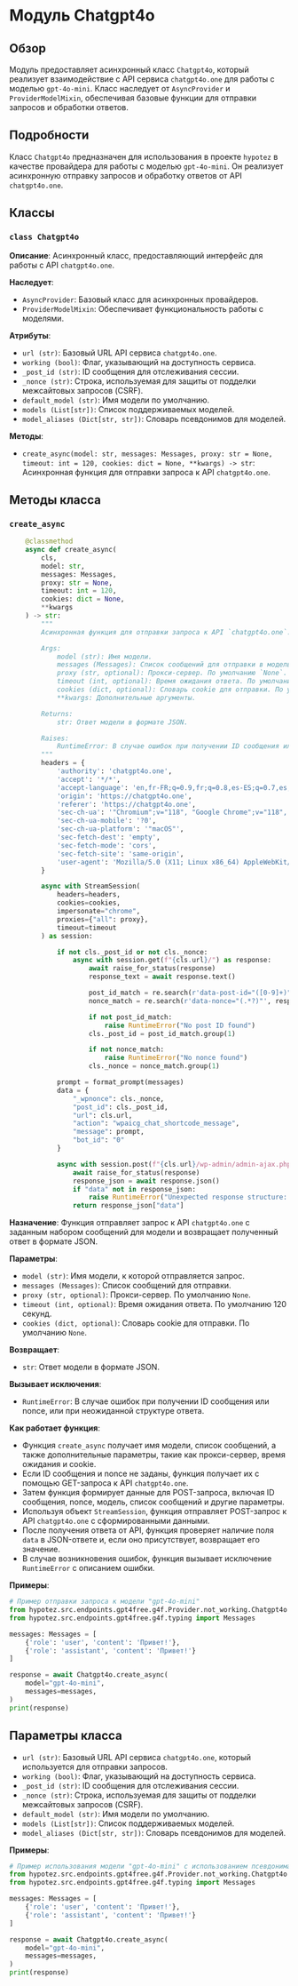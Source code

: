 # Модуль Chatgpt4o

## Обзор

Модуль предоставляет асинхронный класс `Chatgpt4o`, который реализует взаимодействие с API сервиса `chatgpt4o.one` для работы с моделью `gpt-4o-mini`. Класс наследует от `AsyncProvider` и `ProviderModelMixin`, обеспечивая базовые функции для отправки запросов и обработки ответов.

## Подробности

Класс `Chatgpt4o`  предназначен для использования в проекте `hypotez` в качестве провайдера для работы с моделью `gpt-4o-mini`. Он реализует асинхронную отправку запросов и обработку ответов от API `chatgpt4o.one`.

## Классы

### `class Chatgpt4o`

**Описание**: Асинхронный класс, предоставляющий интерфейс для работы с API `chatgpt4o.one`. 

**Наследует**:
- `AsyncProvider`: Базовый класс для асинхронных провайдеров.
- `ProviderModelMixin`: Обеспечивает функциональность работы с моделями.

**Атрибуты**:

- `url (str)`: Базовый URL API сервиса `chatgpt4o.one`.
- `working (bool)`: Флаг, указывающий на доступность сервиса.
- `_post_id (str)`: ID сообщения для отслеживания сессии.
- `_nonce (str)`: Строка, используемая для защиты от подделки межсайтовых запросов (CSRF).
- `default_model (str)`: Имя модели по умолчанию.
- `models (List[str])`: Список поддерживаемых моделей.
- `model_aliases (Dict[str, str])`: Словарь псевдонимов для моделей.

**Методы**:

- `create_async(model: str, messages: Messages, proxy: str = None, timeout: int = 120, cookies: dict = None, **kwargs) -> str`: Асинхронная функция для отправки запроса к API `chatgpt4o.one`.

## Методы класса

### `create_async`

```python
    @classmethod
    async def create_async(
        cls,
        model: str,
        messages: Messages,
        proxy: str = None,
        timeout: int = 120,
        cookies: dict = None,
        **kwargs
    ) -> str:
        """
        Асинхронная функция для отправки запроса к API `chatgpt4o.one`.

        Args:
            model (str): Имя модели.
            messages (Messages): Список сообщений для отправки в модель.
            proxy (str, optional): Прокси-сервер. По умолчанию `None`.
            timeout (int, optional): Время ожидания ответа. По умолчанию 120 секунд.
            cookies (dict, optional): Словарь cookie для отправки. По умолчанию `None`.
            **kwargs: Дополнительные аргументы.

        Returns:
            str: Ответ модели в формате JSON.

        Raises:
            RuntimeError: В случае ошибок при получении ID сообщения или nonce, или при неожиданной структуре ответа.
        """
        headers = {
            'authority': 'chatgpt4o.one',
            'accept': '*/*',
            'accept-language': 'en,fr-FR;q=0.9,fr;q=0.8,es-ES;q=0.7,es;q=0.6,en-US;q=0.5,am;q=0.4,de;q=0.3',
            'origin': 'https://chatgpt4o.one',
            'referer': 'https://chatgpt4o.one',
            'sec-ch-ua': '"Chromium";v="118", "Google Chrome";v="118", "Not=A?Brand";v="99"',
            'sec-ch-ua-mobile': '?0',
            'sec-ch-ua-platform': '"macOS"',
            'sec-fetch-dest': 'empty',
            'sec-fetch-mode': 'cors',
            'sec-fetch-site': 'same-origin',
            'user-agent': 'Mozilla/5.0 (X11; Linux x86_64) AppleWebKit/537.36 (KHTML, like Gecko) Chrome/118.0.0.0 Safari/537.36',
        }

        async with StreamSession(
            headers=headers,
            cookies=cookies,
            impersonate="chrome",
            proxies={"all": proxy},
            timeout=timeout
        ) as session:

            if not cls._post_id or not cls._nonce:
                async with session.get(f"{cls.url}/") as response:
                    await raise_for_status(response)
                    response_text = await response.text()

                    post_id_match = re.search(r'data-post-id="([0-9]+)"', response_text)
                    nonce_match = re.search(r'data-nonce="(.*?)"', response_text)

                    if not post_id_match:
                        raise RuntimeError("No post ID found")
                    cls._post_id = post_id_match.group(1)

                    if not nonce_match:
                        raise RuntimeError("No nonce found")
                    cls._nonce = nonce_match.group(1)

            prompt = format_prompt(messages)
            data = {
                "_wpnonce": cls._nonce,
                "post_id": cls._post_id,
                "url": cls.url,
                "action": "wpaicg_chat_shortcode_message",
                "message": prompt,
                "bot_id": "0"
            }

            async with session.post(f"{cls.url}/wp-admin/admin-ajax.php", data=data, cookies=cookies) as response:
                await raise_for_status(response)
                response_json = await response.json()
                if "data" not in response_json:
                    raise RuntimeError("Unexpected response structure: 'data' field missing")
                return response_json["data"]

```

**Назначение**: Функция отправляет запрос к API `chatgpt4o.one` с заданным набором сообщений для модели и возвращает полученный ответ в формате JSON.

**Параметры**:

- `model (str)`: Имя модели, к которой отправляется запрос.
- `messages (Messages)`: Список сообщений для отправки.
- `proxy (str, optional)`: Прокси-сервер. По умолчанию `None`.
- `timeout (int, optional)`: Время ожидания ответа. По умолчанию 120 секунд.
- `cookies (dict, optional)`: Словарь cookie для отправки. По умолчанию `None`.

**Возвращает**:

- `str`: Ответ модели в формате JSON.

**Вызывает исключения**:

- `RuntimeError`: В случае ошибок при получении ID сообщения или nonce, или при неожиданной структуре ответа.

**Как работает функция**:

- Функция `create_async` получает имя модели, список сообщений, а также дополнительные параметры, такие как прокси-сервер, время ожидания и cookie.
- Если ID сообщения и nonce не заданы, функция получает их с помощью GET-запроса к API `chatgpt4o.one`. 
- Затем функция формирует данные для POST-запроса, включая ID сообщения, nonce, модель, список сообщений и другие параметры.
- Используя объект `StreamSession`, функция отправляет POST-запрос к API `chatgpt4o.one` с сформированными данными.
- После получения ответа от API, функция проверяет наличие поля `data` в JSON-ответе и, если оно присутствует, возвращает его значение.
- В случае возникновения ошибок, функция вызывает исключение `RuntimeError` с описанием ошибки.

**Примеры**:

```python
# Пример отправки запроса к модели "gpt-4o-mini"
from hypotez.src.endpoints.gpt4free.g4f.Provider.not_working.Chatgpt4o import Chatgpt4o
from hypotez.src.endpoints.gpt4free.g4f.typing import Messages

messages: Messages = [
    {'role': 'user', 'content': 'Привет!'},
    {'role': 'assistant', 'content': 'Привет!'}
]

response = await Chatgpt4o.create_async(
    model="gpt-4o-mini",
    messages=messages,
)
print(response)
```

## Параметры класса

- `url (str)`: Базовый URL API сервиса `chatgpt4o.one`, который используется для отправки запросов.
- `working (bool)`: Флаг, указывающий на доступность сервиса.
- `_post_id (str)`: ID сообщения для отслеживания сессии.
- `_nonce (str)`: Строка, используемая для защиты от подделки межсайтовых запросов (CSRF).
- `default_model (str)`: Имя модели по умолчанию.
- `models (List[str])`: Список поддерживаемых моделей.
- `model_aliases (Dict[str, str])`: Словарь псевдонимов для моделей.

**Примеры**:

```python
# Пример использования модели "gpt-4o-mini" с использованием псевдонима
from hypotez.src.endpoints.gpt4free.g4f.Provider.not_working.Chatgpt4o import Chatgpt4o
from hypotez.src.endpoints.gpt4free.g4f.typing import Messages

messages: Messages = [
    {'role': 'user', 'content': 'Привет!'},
    {'role': 'assistant', 'content': 'Привет!'}
]

response = await Chatgpt4o.create_async(
    model="gpt-4o-mini",
    messages=messages,
)
print(response)
```